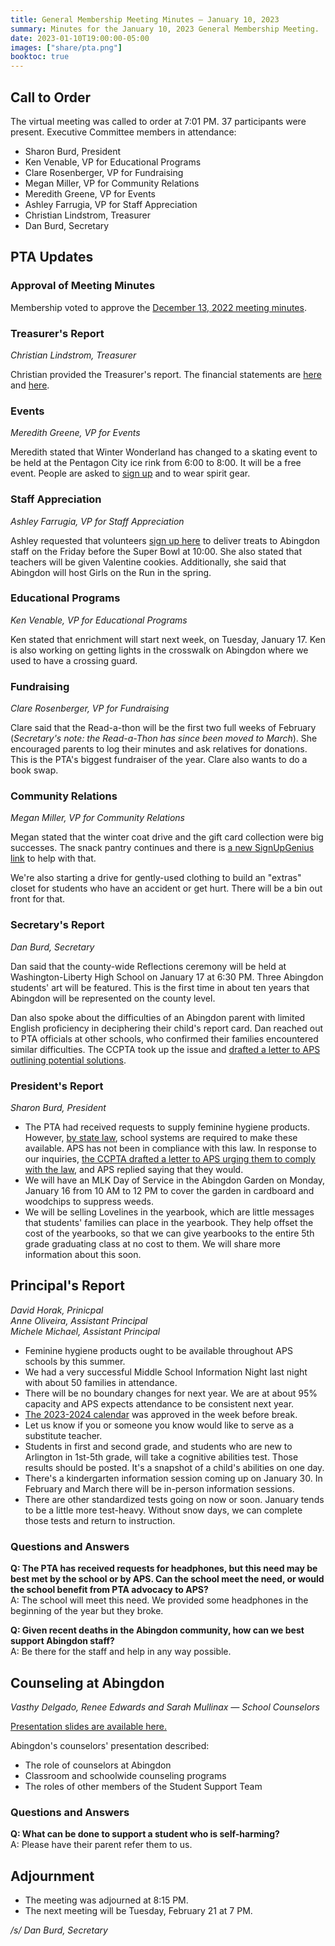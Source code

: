 ```yaml
---
title: General Membership Meeting Minutes — January 10, 2023
summary: Minutes for the January 10, 2023 General Membership Meeting.
date: 2023-01-10T19:00:00-05:00
images: ["share/pta.png"]
booktoc: true
---
```


## Call to Order

The virtual meeting was called to order at 7:01 PM. 37 participants were present. Executive Committee members in attendance:
- Sharon Burd, President
- Ken Venable, VP for Educational Programs
- Clare Rosenberger, VP for Fundraising
- Megan Miller, VP for Community Relations
- Meredith Greene, VP for Events
- Ashley Farrugia, VP for Staff Appreciation
- Christian Lindstrom, Treasurer
- Dan Burd, Secretary

## PTA Updates

### Approval of Meeting Minutes

Membership voted to approve the [December 13, 2022 meeting minutes](../2022-12-13).

### Treasurer's Report
*Christian Lindstrom, Treasurer*

Christian provided the Treasurer's report. The financial statements are [here](/presentations/2023-01-10_1.pdf) and [here](/presentations/2023-01-10_2.pdf).

### Events
*Meredith Greene, VP for Events*

Meredith stated that Winter Wonderland has changed to a skating event to be held at the Pentagon City ice rink from 6:00 to 8:00. It will be a free event. People are asked to [sign up](https://rb.gy/lhjmye) and to wear spirit gear.

### Staff Appreciation
*Ashley Farrugia, VP for Staff Appreciation*

Ashley requested that volunteers [sign up here](https://www.signupgenius.com/go/30e0a44aca72aa5fe3-mvpsuperbowl#/) to deliver treats to Abingdon staff on the Friday before the Super Bowl at 10:00. She also stated that teachers will be given Valentine cookies. Additionally, she said that Abingdon will host Girls on the Run in the spring.

### Educational Programs
*Ken Venable, VP for Educational Programs*

Ken stated that enrichment will start next week, on Tuesday, January 17. Ken is also working on getting lights in the crosswalk on Abingdon where we used to have a crossing guard.

### Fundraising
*Clare Rosenberger, VP for Fundraising*

Clare said that the Read-a-thon will be the first two full weeks of February (*Secretary's note: the Read-a-Thon has since been moved to March*). She encouraged parents to log their minutes and ask relatives for donations. This is the PTA's biggest fundraiser of the year. Clare also wants to do a book swap.

### Community Relations
*Megan Miller, VP for Community Relations*

Megan stated that the winter coat drive and the gift card collection were big successes. The snack pantry continues and there is [a new SignUpGenius link](https://www.signupgenius.com/go/20f0c4aacab2aaaff2-abingdon1) to help with that.

We're also starting a drive for gently-used clothing to build an "extras" closet for students who have an accident or get hurt. There will be a bin out front for that.

### Secretary's Report
*Dan Burd, Secretary*

Dan said that the county-wide Reflections ceremony will be held at Washington-Liberty High School on January 17 at 6:30 PM. Three Abingdon students' art will be featured. This is the first time in about ten years that Abingdon will be represented on the county level.

Dan also spoke about the difficulties of an Abingdon parent with limited English proficiency in deciphering their child's report card. Dan reached out to PTA officials at other schools, who confirmed their families encountered similar difficulties. The CCPTA took up the issue and [drafted a letter to APS outlining potential solutions](https://docs.google.com/document/d/1JnNTChrGc80HG0NrWfhCacSyJiEQIWgp-8h6JdKsBqM/edit?usp=sharing).

### President's Report
*Sharon Burd, President*

- The PTA had received requests to supply feminine hygiene products. However, [by state law](https://law.lis.virginia.gov/vacode/title22.1/chapter1/section22.1-6.1/), school systems are required to make these available. APS has not been in compliance with this law. In response to our inquiries, [the CCPTA drafted a letter to APS urging them to comply with the law](https://docs.google.com/document/d/1MXJcXdZjpFUd5NRdDM7y7VdK7qmZK7E6MxZNi9iO2I0/edit?usp=sharing), and APS replied saying that they would.
- We will have an MLK Day of Service in the Abingdon Garden on Monday, January 16 from 10 AM to 12 PM to cover the garden in cardboard and woodchips to suppress weeds.
- We will be selling Lovelines in the yearbook, which are little messages that students' families can place in the yearbook. They help offset the cost of the yearbooks, so that we can give yearbooks to the entire 5th grade graduating class at no cost to them. We will share more information about this soon.

## Principal's Report
*David Horak, Prinicpal*  
*Anne Oliveira, Assistant Principal*  
*Michele Michael, Assistant Principal*

- Feminine hygiene products ought to be available throughout APS schools by this summer.
- We had a very successful Middle School Information Night last night with about 50 families in attendance.
- There will be no boundary changes for next year. We are at about 95% capacity and APS expects attendance to be consistent next year.
- [The 2023-2024 calendar](/calendar/files/2023-24-Calendar.pdf) was approved in the week before break.
- Let us know if you or someone you know would like to serve as a substitute teacher.
- Students in first and second grade, and students who are new to Arlington in 1st-5th grade, will take a cognitive abilities test. Those results should be posted. It's a snapshot of a child's abilities on one day.
- There's a kindergarten information session coming up on January 30. In February and March there will be in-person information sessions.
- There are other standardized tests going on now or soon. January tends to be a little more test-heavy. Without snow days, we can complete those tests and return to instruction.

### Questions and Answers

**Q: The PTA has received requests for headphones, but this need may be best met by the school or by APS. Can the school meet the need, or would the school benefit from PTA advocacy to APS?**  
A: The school will meet this need. We provided some headphones in the beginning of the year but they broke.

**Q: Given recent deaths in the Abingdon community, how can we best support Abingdon staff?**  
A: Be there for the staff and help in any way possible.

## Counseling at Abingdon
*Vasthy Delgado, Renee Edwards and Sarah Mullinax — School Counselors*

[Presentation slides are available here.](/presentations/2023-01-10_3.pdf)

Abingdon's counselors' presentation described:
- The role of counselors at Abingdon
- Classroom and schoolwide counseling programs
- The roles of other members of the Student Support Team

### Questions and Answers

**Q: What can be done to support a student who is self-harming?**  
A: Please have their parent refer them to us.

## Adjournment

- The meeting was adjourned at 8:15 PM.
- The next meeting will be Tuesday, February 21 at 7 PM.

*/s/ Dan Burd, Secretary*